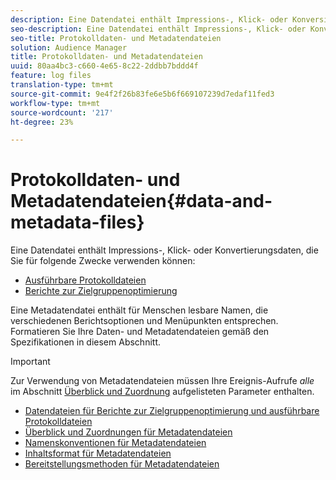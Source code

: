 ```yaml
---
description: Eine Datendatei enthält Impressions-, Klick- oder Konversionsdaten, die Sie in den Berichten zur Optimierung der Audience und für ausführbare Protokolldateien verwenden können. Eine Metadatendatei enthält für Menschen lesbare Namen, die verschiedenen Berichtsoptionen und Menüpunkten entsprechen. Formatieren Sie Ihre Daten- und Metadatendateien gemäß den Spezifikationen in diesem Abschnitt.
seo-description: Eine Datendatei enthält Impressions-, Klick- oder Konversionsdaten, die Sie in den Berichten zur Optimierung der Audience und für ausführbare Protokolldateien verwenden können. Eine Metadatendatei enthält für Menschen lesbare Namen, die verschiedenen Berichtsoptionen und Menüpunkten entsprechen. Formatieren Sie Ihre Daten- und Metadatendateien gemäß den Spezifikationen in diesem Abschnitt.
seo-title: Protokolldaten- und Metadatendateien
solution: Audience Manager
title: Protokolldaten- und Metadatendateien
uuid: 80aa4bc3-c660-4e65-8c22-2ddbb7bddd4f
feature: log files
translation-type: tm+mt
source-git-commit: 9e4f2f26b83fe6e5b6f669107239d7edaf11fed3
workflow-type: tm+mt
source-wordcount: '217'
ht-degree: 23%

---
```



# Protokolldaten- und Metadatendateien{#data-and-metadata-files}

Eine Datendatei enthält Impressions-, Klick- oder Konvertierungsdaten, die Sie für folgende Zwecke verwenden können:

* [Ausführbare Protokolldateien](/help/using/integration/media-data-integration/actionable-log-files.md)
* [Berichte zur Zielgruppenoptimierung](/help/using/reporting/audience-optimization-reports/audience-optimization-reports.md)

Eine Metadatendatei enthält für Menschen lesbare Namen, die verschiedenen Berichtsoptionen und Menüpunkten entsprechen. Formatieren Sie Ihre Daten- und Metadatendateien gemäß den Spezifikationen in diesem Abschnitt.

>[!IMPORTANT]
>
>Zur Verwendung von Metadatendateien müssen Ihre Ereignis-Aufrufe *alle* im Abschnitt [Überblick und Zuordnung](../../../reporting/audience-optimization-reports/metadata-files-intro/metadata-file-overview.md) aufgelisteten Parameter enthalten.

* [Datendateien für Berichte zur Zielgruppenoptimierung und ausführbare Protokolldateien](/help/using/reporting/audience-optimization-reports/metadata-files-intro/datafiles-intro.md)
* [Überblick und Zuordnungen für Metadatendateien](/help/using/reporting/audience-optimization-reports/metadata-files-intro/metadata-file-overview.md)
* [Namenskonventionen für Metadatendateien](/help/using/reporting/audience-optimization-reports/metadata-files-intro/metadata-file-names.md)
* [Inhaltsformat für Metadatendateien](/help/using/reporting/audience-optimization-reports/metadata-files-intro/metadata-file-contents.md)
* [Bereitstellungsmethoden für Metadatendateien](/help/using/reporting/audience-optimization-reports/metadata-files-intro/metadata-delivery-methods.md)
